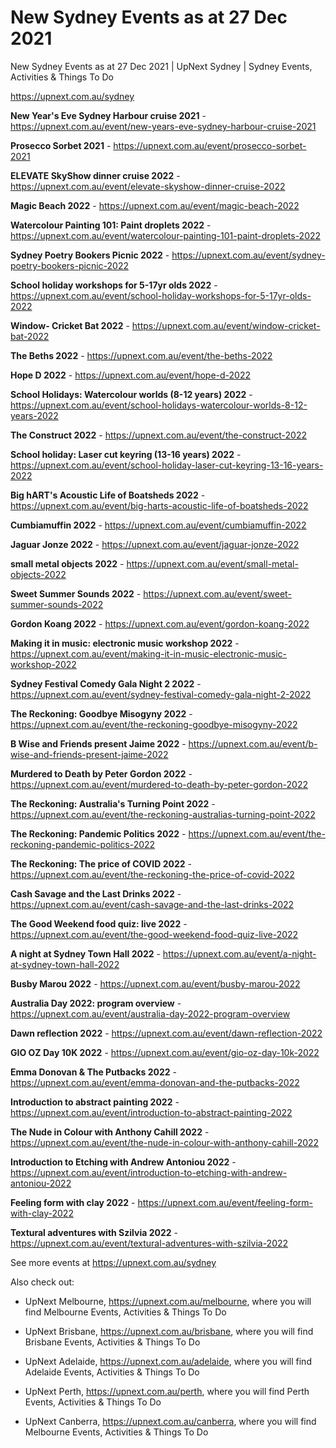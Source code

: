 # New Sydney Events as at 27 Dec 2021
New Sydney Events as at 27 Dec 2021 | UpNext Sydney | Sydney Events, Activities &amp; Things To Do

https://upnext.com.au/sydney


**New Year's Eve Sydney Harbour cruise 2021** - https://upnext.com.au/event/new-years-eve-sydney-harbour-cruise-2021

**Prosecco Sorbet 2021** - https://upnext.com.au/event/prosecco-sorbet-2021

**ELEVATE SkyShow dinner cruise 2022** - https://upnext.com.au/event/elevate-skyshow-dinner-cruise-2022

**Magic Beach 2022** - https://upnext.com.au/event/magic-beach-2022

**Watercolour Painting 101: Paint droplets 2022** - https://upnext.com.au/event/watercolour-painting-101-paint-droplets-2022

**Sydney Poetry Bookers Picnic 2022** - https://upnext.com.au/event/sydney-poetry-bookers-picnic-2022

**School holiday workshops for 5-17yr olds 2022** - https://upnext.com.au/event/school-holiday-workshops-for-5-17yr-olds-2022

**Window- Cricket Bat 2022** - https://upnext.com.au/event/window-cricket-bat-2022

**The Beths 2022** - https://upnext.com.au/event/the-beths-2022

**Hope D 2022** - https://upnext.com.au/event/hope-d-2022

**School Holidays: Watercolour worlds (8-12 years) 2022** - https://upnext.com.au/event/school-holidays-watercolour-worlds-8-12-years-2022

**The Construct 2022** - https://upnext.com.au/event/the-construct-2022

**School holiday: Laser cut keyring (13-16 years) 2022** - https://upnext.com.au/event/school-holiday-laser-cut-keyring-13-16-years-2022

**Big hART's Acoustic Life of Boatsheds 2022** - https://upnext.com.au/event/big-harts-acoustic-life-of-boatsheds-2022

**Cumbiamuffin 2022** - https://upnext.com.au/event/cumbiamuffin-2022

**Jaguar Jonze 2022** - https://upnext.com.au/event/jaguar-jonze-2022

**small metal objects 2022** - https://upnext.com.au/event/small-metal-objects-2022

**Sweet Summer Sounds 2022** - https://upnext.com.au/event/sweet-summer-sounds-2022

**Gordon Koang 2022** - https://upnext.com.au/event/gordon-koang-2022

**Making it in music: electronic music workshop 2022** - https://upnext.com.au/event/making-it-in-music-electronic-music-workshop-2022

**Sydney Festival Comedy Gala Night 2 2022** - https://upnext.com.au/event/sydney-festival-comedy-gala-night-2-2022

**The Reckoning: Goodbye Misogyny 2022** - https://upnext.com.au/event/the-reckoning-goodbye-misogyny-2022

**B Wise and Friends present Jaime 2022** - https://upnext.com.au/event/b-wise-and-friends-present-jaime-2022

**Murdered to Death by Peter Gordon 2022** - https://upnext.com.au/event/murdered-to-death-by-peter-gordon-2022

**The Reckoning: Australia's Turning Point 2022** - https://upnext.com.au/event/the-reckoning-australias-turning-point-2022

**The Reckoning: Pandemic Politics 2022** - https://upnext.com.au/event/the-reckoning-pandemic-politics-2022

**The Reckoning: The price of COVID 2022** - https://upnext.com.au/event/the-reckoning-the-price-of-covid-2022

**Cash Savage and the Last Drinks 2022** - https://upnext.com.au/event/cash-savage-and-the-last-drinks-2022

**The Good Weekend food quiz: live 2022** - https://upnext.com.au/event/the-good-weekend-food-quiz-live-2022

**A night at Sydney Town Hall 2022** - https://upnext.com.au/event/a-night-at-sydney-town-hall-2022

**Busby Marou 2022** - https://upnext.com.au/event/busby-marou-2022

**Australia Day 2022: program overview** - https://upnext.com.au/event/australia-day-2022-program-overview

**Dawn reflection 2022** - https://upnext.com.au/event/dawn-reflection-2022

**GIO OZ Day 10K 2022** - https://upnext.com.au/event/gio-oz-day-10k-2022

**Emma Donovan & The Putbacks 2022** - https://upnext.com.au/event/emma-donovan-and-the-putbacks-2022

**Introduction to abstract painting 2022** - https://upnext.com.au/event/introduction-to-abstract-painting-2022

**The Nude in Colour with Anthony Cahill 2022** - https://upnext.com.au/event/the-nude-in-colour-with-anthony-cahill-2022

**Introduction to Etching with Andrew Antoniou 2022** - https://upnext.com.au/event/introduction-to-etching-with-andrew-antoniou-2022

**Feeling form with clay 2022** - https://upnext.com.au/event/feeling-form-with-clay-2022

**Textural adventures with Szilvia 2022** - https://upnext.com.au/event/textural-adventures-with-szilvia-2022



See more events at https://upnext.com.au/sydney


Also check out:

* UpNext Melbourne, https://upnext.com.au/melbourne, where you will find Melbourne Events, Activities & Things To Do

* UpNext Brisbane, https://upnext.com.au/brisbane, where you will find Brisbane Events, Activities & Things To Do

* UpNext Adelaide, https://upnext.com.au/adelaide, where you will find Adelaide Events, Activities & Things To Do

* UpNext Perth, https://upnext.com.au/perth, where you will find Perth Events, Activities & Things To Do

* UpNext Canberra, https://upnext.com.au/canberra, where you will find Melbourne Events, Activities & Things To Do
